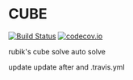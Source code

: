 # CUBE

[![Build Status](https://travis-ci.com/HLNN/test.svg?branch=master)](https://travis-ci.com/github/HLNN/test)
[![codecov.io](https://codecov.io/github/hlnn/test/coverage.svg?branch=master)](https://codecov.io/github/hlnn/test)

rubik's cube solve auto solve

update
update after and .travis.yml

